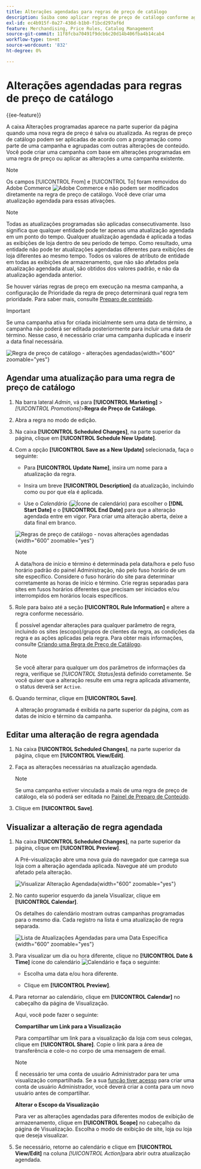 ```yaml
---
title: Alterações agendadas para regras de preço de catálogo
description: Saiba como aplicar regras de preço de catálogo conforme agendado como parte de uma campanha e agrupado com outras alterações de conteúdo.
exl-id: ec4b915f-0a27-438d-b1b0-f1bcd297af6d
feature: Merchandising, Price Rules, Catalog Management
source-git-commit: 11f8fcba70491f9dcb6c20d14b406fba4b14cab4
workflow-type: tm+mt
source-wordcount: '832'
ht-degree: 0%

---
```


# Alterações agendadas para regras de preço de catálogo

{{ee-feature}}

A caixa Alterações programadas aparece na parte superior da página quando uma nova regra de preço é salva ou atualizada. As regras de preço de catálogo podem ser aplicadas de acordo com a programação como parte de uma campanha e agrupadas com outras alterações de conteúdo. Você pode criar uma campanha com base em alterações programadas em uma regra de preço ou aplicar as alterações a uma campanha existente.

>[!NOTE]
>
>Os campos [!UICONTROL From] e [!UICONTROL To] foram removidos do Adobe Commerce ![Adobe Commerce](../assets/adobe-logo.svg) e não podem ser modificados diretamente na regra de preço de catálogo. Você deve criar uma atualização agendada para essas ativações.

>[!NOTE]
>
>Todas as atualizações programadas são aplicadas consecutivamente. Isso significa que qualquer entidade pode ter apenas uma atualização agendada em um ponto do tempo. Qualquer atualização agendada é aplicada a todas as exibições de loja dentro de seu período de tempo. Como resultado, uma entidade não pode ter atualizações agendadas diferentes para exibições de loja diferentes ao mesmo tempo. Todos os valores de atributo de entidade em todas as exibições de armazenamento, que não são afetados pela atualização agendada atual, são obtidos dos valores padrão, e não da atualização agendada anterior.

Se houver várias regras de preço em execução na mesma campanha, a configuração de Prioridade da regra de preço determinará qual regra tem prioridade. Para saber mais, consulte [Preparo de conteúdo](../content-design/content-staging.md).

>[!IMPORTANT]
>
>Se uma campanha ativa for criada inicialmente sem uma data de término, a campanha não poderá ser editada posteriormente para incluir uma data de término. Nesse caso, é necessário criar uma campanha duplicada e inserir a data final necessária.

![Regra de preço de catálogo - alterações agendadas](./assets/price-rule-catalog-scheduled.png){width="600" zoomable="yes"}

## Agendar uma atualização para uma regra de preço de catálogo

1. Na barra lateral _Admin_, vá para **[!UICONTROL Marketing]** > _[!UICONTROL Promotions]_>**Regra de Preço de Catálogo**.

1. Abra a regra no modo de edição.

1. Na caixa **[!UICONTROL Scheduled Changes]**, na parte superior da página, clique em **[!UICONTROL Schedule New Update]**.

1. Com a opção **[!UICONTROL Save as a New Update]** selecionada, faça o seguinte:

   - Para **[!UICONTROL Update Name]**, insira um nome para a atualização da regra.

   - Insira um breve **[!UICONTROL Description]** da atualização, incluindo como ou por que ela é aplicada.

   - Use o _Calendário_ (![Ícone de calendário](../assets/icon-calendar.png)) para escolher o **[!DNL Start Date]** e o **[!UICONTROL End Date]** para que a alteração agendada entre em vigor. Para criar uma alteração aberta, deixe a data final em branco.

   ![Regras de preço de catálogo - novas alterações agendadas](./assets/price-rule-catalog-schedule-update.png){width="600" zoomable="yes"}

   >[!NOTE]
   >
   >A data/hora de início e término é determinada pela data/hora e pelo fuso horário padrão do painel Administração, não pelo fuso horário de um site específico. Considere o fuso horário do site para determinar corretamente as horas de início e término. Crie regras separadas para sites em fusos horários diferentes que precisam ser iniciados e/ou interrompidos em horários locais específicos.

1. Role para baixo até a seção **[!UICONTROL Rule Information]** e altere a regra conforme necessário.

   É possível agendar alterações para qualquer parâmetro de regra, incluindo os sites (escopo)/grupos de clientes da regra, as condições da regra e as ações aplicadas pela regra. Para obter mais informações, consulte [Criando uma Regra de Preço de Catálogo](price-rules-catalog-create.md).

   >[!NOTE]
   >
   >Se você alterar para qualquer um dos parâmetros de informações da regra, verifique se _[!UICONTROL Status]_&#x200B;está definido corretamente. Se você quiser que a alteração resulte em uma regra aplicada ativamente, o status deverá ser `Active`.

1. Quando terminar, clique em **[!UICONTROL Save]**.

   A alteração programada é exibida na parte superior da página, com as datas de início e término da campanha.

## Editar uma alteração de regra agendada

1. Na caixa **[!UICONTROL Scheduled Changes]**, na parte superior da página, clique em **[!UICONTROL View/Edit]**.

1. Faça as alterações necessárias na atualização agendada.

   >[!NOTE]
   >
   >Se uma campanha estiver vinculada a mais de uma regra de preço de catálogo, ela só poderá ser editada no [Painel de Preparo de Conteúdo](../content-design/content-staging-dashboard.md).

1. Clique em **[!UICONTROL Save]**.

## Visualizar a alteração de regra agendada

1. Na caixa **[!UICONTROL Scheduled Changes]**, na parte superior da página, clique em **[!UICONTROL Preview]**.

   A Pré-visualização abre uma nova guia do navegador que carrega sua loja com a alteração agendada aplicada. Navegue até um produto afetado pela alteração.

   ![Visualizar Alteração Agendada](./assets/price-rule-catalog-scheduled-update-preview.png){width="600" zoomable="yes"}

1. No canto superior esquerdo da janela Visualizar, clique em **[!UICONTROL Calendar]**.

   Os detalhes do calendário mostram outras campanhas programadas para o mesmo dia. Cada registro na lista é uma atualização de regra separada.

   ![Lista de Atualizações Agendadas para uma Data Específica](./assets/price-rule-catalog-scheduled-preview-calendar.png){width="600" zoomable="yes"}

1. Para visualizar um dia ou hora diferente, clique no **[!UICONTROL Date & Time]** ícone do calendário ![Calendário](../assets/icon-calendar.png) e faça o seguinte:

   - Escolha uma data e/ou hora diferente.

   - Clique em **[!UICONTROL Preview]**.

1. Para retornar ao calendário, clique em **[!UICONTROL Calendar]** no cabeçalho da página de Visualização.

   Aqui, você pode fazer o seguinte:

   **Compartilhar um Link para a Visualização**

   Para compartilhar um link para a visualização da loja com seus colegas, clique em **[!UICONTROL Share]**. Copie o link para a área de transferência e cole-o no corpo de uma mensagem de email.

   >[!NOTE]
   >
   >É necessário ter uma conta de usuário Administrador para ter uma visualização compartilhada. Se a sua [função tiver acesso](../systems/permissions-user-roles.md) para criar uma conta de usuário Administrador, você deverá criar a conta para um novo usuário antes de compartilhar.

   **Alterar o Escopo da Visualização**

   Para ver as alterações agendadas para diferentes modos de exibição de armazenamento, clique em **[!UICONTROL Scope]** no cabeçalho da página de Visualização. Escolha o modo de exibição de site, loja ou loja que deseja visualizar.

1. Se necessário, retorne ao calendário e clique em **[!UICONTROL View/Edit]** na coluna _[!UICONTROL Action]_&#x200B;para abrir outra atualização agendada.
